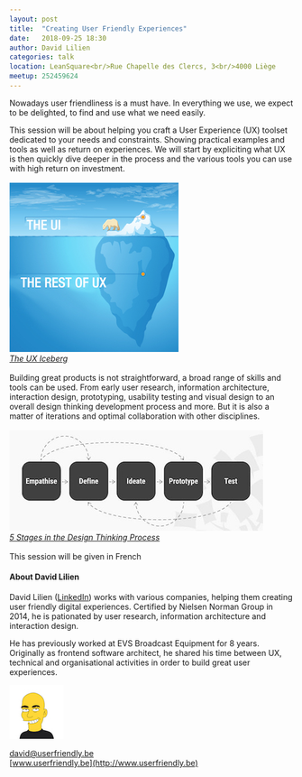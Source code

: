 ```yaml
---
layout: post
title:  "Creating User Friendly Experiences"
date:   2018-09-25 18:30
author: David Lilien
categories: talk
location: LeanSquare<br/>Rue Chapelle des Clercs, 3<br/>4000 Liège
meetup: 252459624
---
```

Nowadays user friendliness is a must have. In everything we use, we expect to be delighted, to find and use what we need easily.

This session will be about helping you craft a User Experience (UX) toolset dedicated to your needs and constraints. Showing practical examples and tools as well as return on experiences. We will start by expliciting what UX is then quickly dive deeper in the process and the various  tools  you can use with high return on investment.
<br/><br/>
![UX Iceberg](/assets/creating-user-friendly-experiences/ux-iceberg.jpg)<br/>
*[The UX Iceberg](https://www.theuxdesigner.co.uk/blog/the-ux-iceberg)*
<br/><br/>
Building great products is not straightforward, a broad range of skills and tools can be used. From early user research, information architecture, interaction design, prototyping, usability testing and visual design to an overall design thinking development process and more. But it is also a matter of iterations and optimal collaboration with other disciplines.
<br/><br/>
![Design Thinking Process](/assets/creating-user-friendly-experiences/design-thinking.jpg)<br/>
*[5 Stages in the Design Thinking Process](https://www.theuxdesigner.co.uk/blog/the-ux-iceberg)*
<br/><br/>
This session will be given in French

#### About David Lilien

David Lilien ([LinkedIn](https://www.linkedin.com/in/davidlilien/)) works with various companies, helping them creating user friendly digital experiences. Certified by Nielsen Norman Group in 2014, he is pationated by user research, information architecture and interaction design.

He has previously worked at EVS Broadcast Equipment for 8 years. Originally as frontend software architect, he shared his time between UX, technical and organisational activities in order to build great user experiences.

![David Lilien](/assets/creating-user-friendly-experiences/avatar.jpg)

[david@userfriendly.be](mailto:david@userfriendly.be) <br/>
[www.userfriendly.be](http://www.userfriendly.be)
